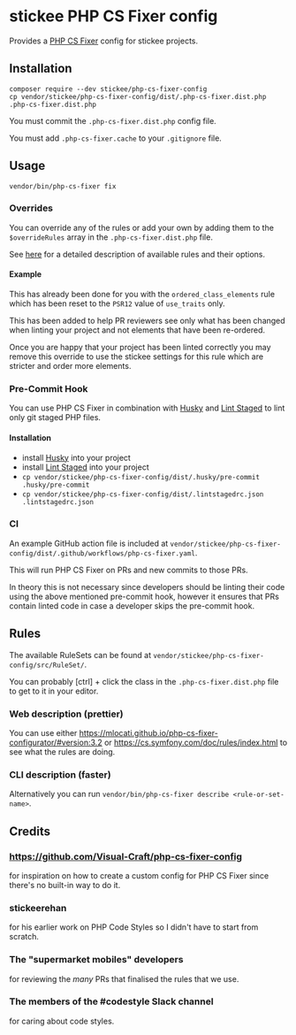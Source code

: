 # stickee PHP CS Fixer config

Provides a [PHP CS Fixer](https://github.com/FriendsOfPHP/PHP-CS-Fixer) config for stickee projects.

## Installation

```shell
composer require --dev stickee/php-cs-fixer-config
cp vendor/stickee/php-cs-fixer-config/dist/.php-cs-fixer.dist.php .php-cs-fixer.dist.php
```

You must commit the `.php-cs-fixer.dist.php` config file.

You must add `.php-cs-fixer.cache` to your `.gitignore` file.


## Usage

```shell
vendor/bin/php-cs-fixer fix
```

### Overrides

You can override any of the rules or add your own by adding them to the `$overrideRules` array in the `.php-cs-fixer.dist.php` file.

See [here](https://mlocati.github.io/php-cs-fixer-configurator) for a detailed description of available rules and their options.

#### Example

This has already been done for you with the `ordered_class_elements` rule which has been reset to the `PSR12` value of `use_traits` only. 

This has been added to help PR reviewers see only what has been changed when linting your project and not elements that have been re-ordered.

Once you are happy that your project has been linted correctly you may remove this override to use the stickee settings for this rule which are stricter and order more elements.

### Pre-Commit Hook

You can use PHP CS Fixer in combination with [Husky](https://typicode.github.io/husky/) and [Lint Staged](https://github.com/okonet/lint-staged) to lint only git staged PHP files.

#### Installation

- install [Husky](https://typicode.github.io/husky/#/?id=automatic-recommended) into your project
- install [Lint Staged](https://github.com/okonet/lint-staged#installation-and-setup) into your project
- `cp vendor/stickee/php-cs-fixer-config/dist/.husky/pre-commit .husky/pre-commit`
- `cp vendor/stickee/php-cs-fixer-config/dist/.lintstagedrc.json .lintstagedrc.json`


### CI

An example GitHub action file is included at `vendor/stickee/php-cs-fixer-config/dist/.github/workflows/php-cs-fixer.yaml`.

This will run PHP CS Fixer on PRs and new commits to those PRs.

In theory this is not necessary since developers should be linting their code using the above mentioned pre-commit hook, however it ensures that PRs contain linted code in case a developer skips the pre-commit hook.

## Rules

The available RuleSets can be found at `vendor/stickee/php-cs-fixer-config/src/RuleSet/`.

You can probably \[ctrl\] + click the class in the `.php-cs-fixer.dist.php` file to get to it in your editor.

### Web description (prettier)

You can use either https://mlocati.github.io/php-cs-fixer-configurator/#version:3.2 or https://cs.symfony.com/doc/rules/index.html to see what the rules are doing.

### CLI description (faster)

Alternatively you can run `vendor/bin/php-cs-fixer describe <rule-or-set-name>`.

## Credits

### https://github.com/Visual-Craft/php-cs-fixer-config 

for inspiration on how to create a custom config for PHP CS Fixer since there's no built-in way to do it.

### stickeerehan

for his earlier work on PHP Code Styles so I didn't have to start from scratch.

### The "supermarket mobiles" developers

for reviewing the _many_ PRs that finalised the rules that we use.

### The members of the #codestyle Slack channel

for caring about code styles.